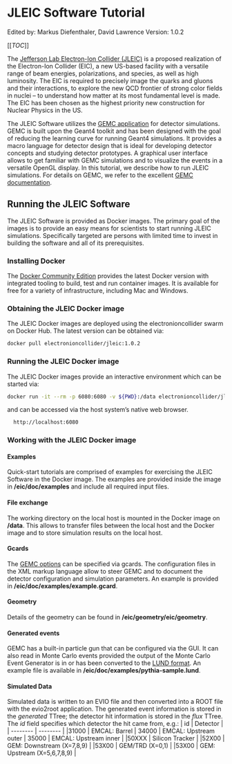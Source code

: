 # JLEIC Software Tutorial

Edited by: Markus Diefenthaler, David Lawrence
Version: 1.0.2

[[_TOC_]]

The [Jefferson Lab Electron-Ion Collider (JLEIC)](https://eic.jlab.org/wiki/index.php/Main_Page) is a proposed realization of the Electron-Ion Collider (EIC), a new US-based facility with a versatile range of beam energies, polarizations, and species, as well as high luminosity. The EIC is required to precisely image the quarks and gluons and their interactions, to explore the new QCD frontier of strong color fields in nuclei – to understand how matter at its most fundamental level is made. The EIC has been chosen as the highest priority new construction for Nuclear Physics in the US.  

The JLEIC Software utilizes the [GEMC application](https://gemc.jlab.org/gemc/html/index.html) for detector simulations. GEMC is built upon the Geant4 toolkit and has been designed with the goal of reducing the learning curve for running Geant4 simulations. It provides a macro language for detector design that is ideal for developing detector concepts and studying detector prototypes. A graphical user interface allows to get familiar with GEMC simulations and to visualize the events in a versatile OpenGL display. In this tutorial, we describe how to run JLEIC simulations. For details on GEMC, we refer to the excellent [GEMC documentation](https://gemc.jlab.org/gemc/html/documentation/documentation.html). 
 
## Running the JLEIC Software
The JLEIC Software is provided as Docker images. The primary goal of the images is to provide an easy means for scientists to start running JLEIC simulations. Specifically targeted are persons with limited time to invest in building the software and all of its prerequisites. 

### Installing Docker
The [Docker Community Edition](https://www.docker.com/community-edition) provides the latest Docker version with integrated tooling to build, test and run container images. It is available for free for a variety of infrastructure, including Mac and Windows. 

### Obtaining the JLEIC Docker image
The JLEIC Docker images are deployed using the electronioncollider swarm on Docker Hub. The latest version can be obtained via: 
```sh
docker pull electronioncollider/jleic:1.0.2
```

### Running the JLEIC Docker image
The JLEIC Docker images provide an interactive environment which can be started via: 
```sh
docker run -it --rm -p 6080:6080 -v ${PWD}:/data electronioncollider/jleic:1.0.2
```
and can be accessed via the host system’s native web browser.
```sh
  http://localhost:6080
```

### Working with the JLEIC Docker image

#### Examples
Quick-start tutorials are comprised of examples for exercising the JLEIC Software in the Docker image. The examples are provided inside the image in **/eic/doc/examples** and include all required input files. 

#### File exchange
The working directory on the local host is mounted in the Docker image on **/data**. This allows to transfer files between the local host and the Docker image and to store simulation results on the local host. 

#### Gcards
The [GEMC options](https://gemc.jlab.org/gemc/html/documentation/options.html?highlight=gcard) can be specified via gcards. The configuration files in the XML markup language allow to steer GEMC and to document the detector configuration and simulation parameters. An example is provided in **/eic/doc/examples/example.gcard**. 

#### Geometry
Details of the geometry can be found in **/eic/geometry/eic/geometry**.

#### Generated events
GEMC has a built-in particle gun that can be configured via the GUI. It can also read in Monte Carlo events provided the output of the Monte Carlo Event Generator is in or has been converted to the [LUND format](https://gemc.jlab.org/gemc/html/documentation/generator/lund.html). An example file is available in **/eic/doc/examples/pythia-sample.lund**.

#### Simulated Data
Simulated data is written to an EVIO file and then converted into a ROOT file with the evio2root application. The generated event information is stored in the *generated* TTree; the detector hit information is stored in the *flux* TTree. The *id* field specifies which detector the hit came from, e.g.:
| id | Detector |
| -------- | -------- |
|31000 | EMCAL: Barrel |
34000 | EMCAL: Upstream outer |
35000 | EMCAL: Upstream inner |
|50XXX | Silicon Tracker | 
|52X00 | GEM: Downstream (X=7,8,9) |
|53X00 | GEM/TRD (X=0,1) |
|53X00 | GEM: Upstream (X=5,6,7,8,9) |

